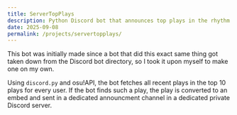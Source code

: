 ```yaml
---
title: ServerTopPlays
description: Python Discord bot that announces top plays in the rhythm game "osu!" in real-time
date: 2025-09-08
permalink: /projects/servertopplays/
---
```


This bot was initially made since a bot that did this exact same thing got taken down from the Discord bot directory, so I took it upon myself to make one on my own.

Using `discord.py` and osu!API, the bot fetches all recent plays in the top 10 plays for every user.
If the bot finds such a play, the play is converted to an embed and sent in a dedicated announcment channel in a dedicated private Discord server.
